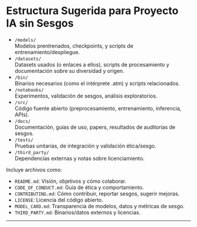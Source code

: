 # Estructura Sugerida para Proyecto IA sin Sesgos

- `/models/`  
  Modelos prentrenados, checkpoints, y scripts de entrenamiento/despliegue.
- `/datasets/`  
  Datasets usados (o enlaces a ellos), scripts de procesamiento y documentación sobre su diversidad y origen.
- `/bin/`  
  Binarios necesarios (como el intérprete .atm) y scripts relacionados.
- `/notebooks/`  
  Experimentos, validación de sesgos, análisis exploratorios.
- `/src/`  
  Código fuente abierto (preprocesamiento, entrenamiento, inferencia, APIs).
- `/docs/`  
  Documentación, guías de uso, papers, resultados de auditorías de sesgos.
- `/tests/`  
  Pruebas unitarias, de integración y validación ética/sesgo.
- `/third_party/`  
  Dependencias externas y notas sobre licenciamiento.

Incluye archivos como:  
- `README.md`: Visión, objetivos y cómo colaborar.
- `CODE_OF_CONDUCT.md`: Guía de ética y comportamiento.
- `CONTRIBUTING.md`: Cómo contribuir, reportar sesgos, sugerir mejoras.
- `LICENSE`: Licencia del código abierto.
- `MODEL_CARD.md`: Transparencia de modelos, datos y métricas de sesgo.
- `THIRD_PARTY.md`: Binarios/datos externos y licencias.

---